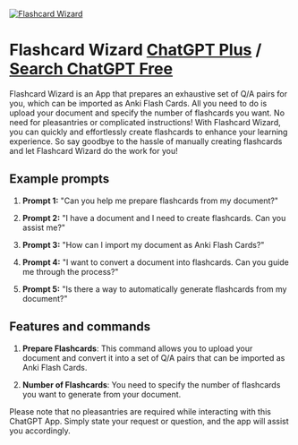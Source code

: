 
[![Flashcard Wizard](https://files.oaiusercontent.com/file-3vGOOfd7QGRH2KnbivGegfiP?se=2123-10-18T20%3A01%3A13Z&sp=r&sv=2021-08-06&sr=b&rscc=max-age%3D31536000%2C%20immutable&rscd=attachment%3B%20filename%3Db240b70f-678f-403c-822e-18fba9ec408b.png&sig=1JyuEpg8UQPusZz1K300DuZnQesyJX6OxFU%2B04HKpUY%3D)](https://chat.openai.com/g/g-lH5ejWvqs-flashcard-wizard)

# Flashcard Wizard [ChatGPT Plus](https://chat.openai.com/g/g-lH5ejWvqs-flashcard-wizard) / [Search ChatGPT Free](https://gptcall.net/index.html#/?search=Flashcard%20Wizard)

Flashcard Wizard is an App that prepares an exhaustive set of Q/A pairs for you, which can be imported as Anki Flash Cards. All you need to do is upload your document and specify the number of flashcards you want. No need for pleasantries or complicated instructions! With Flashcard Wizard, you can quickly and effortlessly create flashcards to enhance your learning experience. So say goodbye to the hassle of manually creating flashcards and let Flashcard Wizard do the work for you!

## Example prompts

1. **Prompt 1:** "Can you help me prepare flashcards from my document?"

2. **Prompt 2:** "I have a document and I need to create flashcards. Can you assist me?"

3. **Prompt 3:** "How can I import my document as Anki Flash Cards?"

4. **Prompt 4:** "I want to convert a document into flashcards. Can you guide me through the process?"

5. **Prompt 5:** "Is there a way to automatically generate flashcards from my document?"

## Features and commands

1. **Prepare Flashcards**: This command allows you to upload your document and convert it into a set of Q/A pairs that can be imported as Anki Flash Cards.

2. **Number of Flashcards**: You need to specify the number of flashcards you want to generate from your document.

Please note that no pleasantries are required while interacting with this ChatGPT App. Simply state your request or question, and the app will assist you accordingly.


